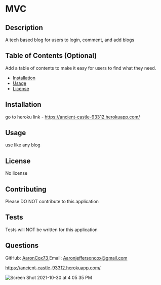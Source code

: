 # MVC 
  

  ## Description 
  
  A tech based blog for users to login, comment, and add blogs
  
  ## Table of Contents (Optional)
  
  Add a table of contents to make it easy for users to find what they need.
  
  * [Installation](#installation)
  * [Usage](#usage)
  * [License](#license)
  
  
  ## Installation
  
go to heroku link - https://ancient-castle-93312.herokuapp.com/
  
  ## Usage 
  
 use like any blog 
 

  
  ## License
  
   <a> No license </a>
  
  
  
 
  ## Contributing

  Please DO NOT contribute to this application
 
  ## Tests
  
  Tests will NOT be written for this application

  ## Questions 
  GitHub: <a href = 'https://github.com/AaronCox73'> AaronCox73 </a>
  Email: <a href = 'mailto:Aaronjeffersoncox@gmail.com'> Aaronjeffersoncox@gmail.com </a>
  
  https://ancient-castle-93312.herokuapp.com/

![Screen Shot 2021-10-30 at 4 05 35 PM](https://user-images.githubusercontent.com/87509934/139559618-8bd88003-fdba-4772-997e-078ec33ee428.png)
